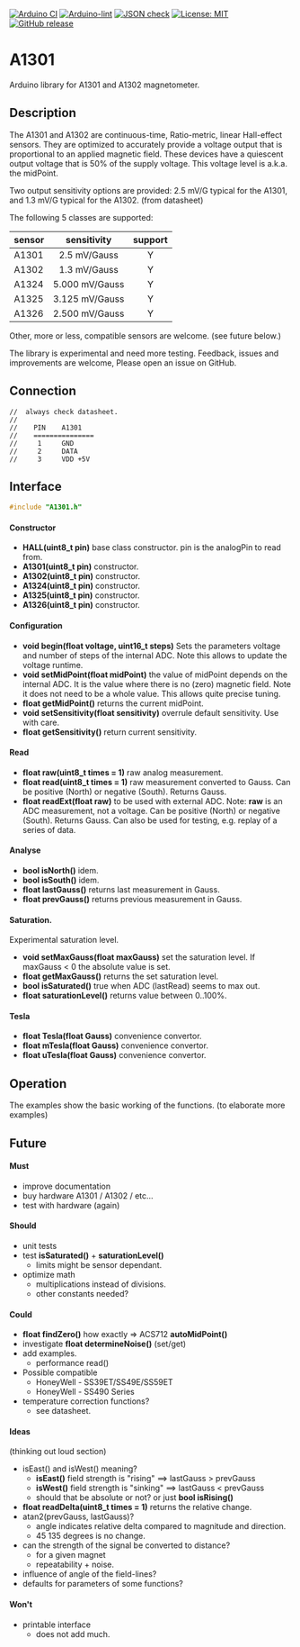 
[![Arduino CI](https://github.com/RobTillaart/A1301/workflows/Arduino%20CI/badge.svg)](https://github.com/marketplace/actions/arduino_ci)
[![Arduino-lint](https://github.com/RobTillaart/A1301/actions/workflows/arduino-lint.yml/badge.svg)](https://github.com/RobTillaart/A1301/actions/workflows/arduino-lint.yml)
[![JSON check](https://github.com/RobTillaart/A1301/actions/workflows/jsoncheck.yml/badge.svg)](https://github.com/RobTillaart/A1301/actions/workflows/jsoncheck.yml)
[![License: MIT](https://img.shields.io/badge/license-MIT-green.svg)](https://github.com/RobTillaart/A1301/blob/master/LICENSE)
[![GitHub release](https://img.shields.io/github/release/RobTillaart/A1301.svg?maxAge=3600)](https://github.com/RobTillaart/A1301/releases)


# A1301

Arduino library for A1301 and A1302 magnetometer.


## Description

The A1301 and A1302 are continuous-time, Ratio-metric, linear Hall-effect sensors. 
They are optimized to accurately provide a voltage output that is proportional to 
an applied magnetic field. 
These devices have a quiescent output voltage that is 50% of the supply voltage. 
This voltage level is a.k.a. the midPoint.

Two output sensitivity options are provided: 2.5 mV/G typical for the A1301, 
and 1.3 mV/G typical for the A1302. (from datasheet)

The following 5 classes are supported:

|  sensor  |  sensitivity    |  support  |
|:---------|:---------------:|:---------:|
|  A1301   |  2.5   mV/Gauss |     Y     |
|  A1302   |  1.3   mV/Gauss |     Y     |
|  A1324   |  5.000 mV/Gauss |     Y     |
|  A1325   |  3.125 mV/Gauss |     Y     |
|  A1326   |  2.500 mV/Gauss |     Y     |

Other, more or less, compatible sensors are welcome.
(see future below.)

The library is experimental and need more testing.
Feedback, issues and improvements are welcome, 
Please open an issue on GitHub.


## Connection

```
//  always check datasheet.
//
//    PIN    A1301
//    ===============
//     1     GND
//     2     DATA
//     3     VDD +5V
```


## Interface

```cpp
#include "A1301.h"
```


#### Constructor

- **HALL(uint8_t pin)** base class constructor.
pin is the analogPin to read from.
- **A1301(uint8_t pin)** constructor.
- **A1302(uint8_t pin)** constructor.
- **A1324(uint8_t pin)** constructor.
- **A1325(uint8_t pin)** constructor.
- **A1326(uint8_t pin)** constructor.


#### Configuration

- **void begin(float voltage, uint16_t steps)**
Sets the parameters voltage and number of steps of the internal ADC.
Note this allows to update the voltage runtime.
- **void setMidPoint(float midPoint)** the value of midPoint depends on the internal ADC.
It is the value where there is no (zero) magnetic field.
Note it does not need to be a whole value. 
This allows quite precise tuning.
- **float getMidPoint()** returns the current midPoint.
- **void setSensitivity(float sensitivity)** overrule default sensitivity.
Use with care.
- **float getSensitivity()** return current sensitivity.


#### Read

- **float raw(uint8_t times = 1)** raw analog measurement.
- **float read(uint8_t times = 1)** raw measurement converted to Gauss.
Can be positive (North) or negative (South).
Returns Gauss.
- **float readExt(float raw)** to be used with external ADC.
Note: **raw** is an ADC measurement, not a voltage.
Can be positive (North) or negative (South).
Returns Gauss.
Can also be used for testing, e.g. replay of a series of data.


#### Analyse

- **bool isNorth()** idem.
- **bool isSouth()** idem.
- **float lastGauss()** returns last measurement in Gauss.
- **float prevGauss()** returns previous measurement in Gauss.


#### Saturation.

Experimental saturation level.

- **void setMaxGauss(float maxGauss)** set the saturation level.
If maxGauss < 0 the absolute value is set.
- **float getMaxGauss()** returns the set saturation level.
- **bool isSaturated()** true when ADC (lastRead) seems to max out. 
- **float saturationLevel()** returns value between 0..100%.


#### Tesla 

- **float Tesla(float Gauss)** convenience convertor.
- **float mTesla(float Gauss)** convenience convertor.
- **float uTesla(float Gauss)** convenience convertor.


## Operation

The examples show the basic working of the functions.
(to elaborate more examples)


## Future

#### Must

- improve documentation
- buy hardware A1301 / A1302 / etc...
- test with hardware (again)


#### Should 

- unit tests
- test **isSaturated()** + **saturationLevel()**
  - limits might be sensor dependant.
- optimize math
  - multiplications instead of divisions.
  - other constants needed?


#### Could

- **float findZero()** how exactly => ACS712 **autoMidPoint()**
- investigate **float determineNoise()** (set/get)
- add examples.
  - performance read()
- Possible compatible
  - HoneyWell - SS39ET/SS49E/SS59ET
  - HoneyWell - SS490 Series
- temperature correction functions?
  - see datasheet.


#### Ideas

(thinking out loud section)
- isEast() and isWest() meaning?
  - **isEast()** field strength is "rising" ==> lastGauss > prevGauss
  - **isWest()** field strength is "sinking" ==> lastGauss < prevGauss
  - should that be absolute or not? or just **bool isRising()**
- **float readDelta(uint8_t times = 1)** returns the relative change.
- atan2(prevGauss, lastGauss)?
  - angle indicates relative delta compared to magnitude and direction.
  - 45 135 degrees is no change. 
- can the strength of the signal be converted to distance?
  - for a given magnet
  - repeatability + noise.
- influence of angle of the field-lines?
- defaults for parameters of some functions?


#### Won't

- printable interface
  - does not add much.
